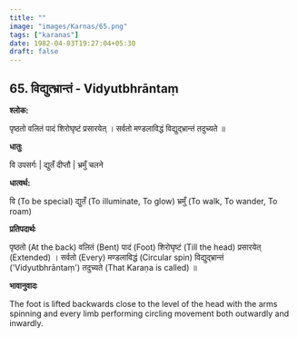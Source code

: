 ```yaml
---
title: ""
image: "images/Karnas/65.png"
tags: ["karanas"]
date: 1982-04-03T19:27:04+05:30
draft: false
---
```


## 65. विद्युत्भ्रान्तं - Vidyutbhrāntaṃ

**श्लोक:**

पृष्ठतो वलितं पादं शिरोघृष्टं प्रसारयेत् । सर्वतो मण्डलाविद्धं विद्युद्भ्रान्तं तदुच्यते ॥

**धातुः**

वि उपसर्गः |
द्युतँ दीप्तौ |
भ्रमुँ चलने

**धात्वर्थ:**

वि (To be special)
द्युतँ (To illuminate, To glow)
भ्रमुँ (To walk, To wander, To roam)

**प्रतिपदार्थः**

पृष्ठतो (At the back) वलितं (Bent) पादं (Foot) शिरोघृष्टं (Till the head) प्रसारयेत् (Extended) । सर्वतो (Every) मण्डलाविद्धं (Circular spin) विद्युद्भ्रान्तं ('Vidyutbhrāntaṃ') तदुच्यते (That Karaṇa is called) ॥

**भावानुवादः**

The foot is lifted backwards close to the level of the head with the arms spinning and every limb performing circling movement both outwardly and inwardly. 